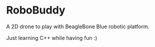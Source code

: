 # RoboBuddy

A 2D drone to play with BeagleBone Blue robotic platform.

Just learning C++ while having fun :)
